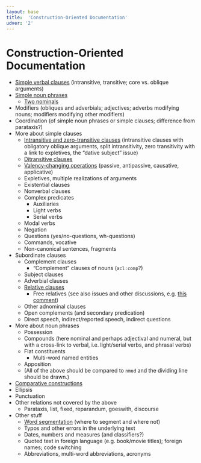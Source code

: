 ```yaml
---
layout: base
title:  'Construction-Oriented Documentation'
udver: '2'
---
```


# Construction-Oriented Documentation

* [Simple verbal clauses](simple_verbal_clauses.html) (intransitive, transitive; core vs. oblique arguments)
* [Simple noun phrases](simple_noun_phrases.html)
  * [Two nominals](two_nominals.html)
* Modifiers (obliques and adverbials; adjectives; adverbs modifying nouns; modifiers modifying other modifiers)
* Coordination (of simple noun phrases or simple clauses; difference from parataxis?)
* More about simple clauses
  * [Intransitive and zero-transitive clauses](intransitive_clauses.html) (intransitive clauses with obligatory oblique arguments, split intransitivity, zero transitivity with a link to expletives, the “dative subject” issue)
  * [Ditransitive clauses](ditransitive_clauses.html)
  * [Valency-changing operations](valency_changing_operations.html) (passive, antipassive, causative, applicative)
  * Expletives, multiple realizations of arguments
  * Existential clauses
  * Nonverbal clauses
  * Complex predicates
    * Auxiliaries
    * Light verbs
    * Serial verbs
  * Modal verbs
  * Negation
  * Questions (yes/no-questions, wh-questions)
  * Commands, vocative
  * Non-canonical sentences, fragments
* Subordinate clauses
  * Complement clauses
    * “Complement” clauses of nouns (`acl:comp`?)
  * Subject clauses
  * Adverbial clauses
  * [Relative clauses](relative_clauses.html)
    * Free relatives (see also issues and other discussions, e.g. [this comment](https://github.com/UniversalDependencies/UD_English-EWT/pull/96#issuecomment-692915672))
  * Other adnominal clauses
  * Open complements (and secondary predication)
  * Direct speech, indirect/reported speech, indirect questions
* More about noun phrases
  * Possession
  * Compounds (here nominal and perhaps adjectival and numeral, but with a cross-link to verbal, i.e. light/serial verbs, and phrasal verbs)
  * Flat constituents
    * Multi-word named entities
  * Apposition
  * (All of the above should be compared to `nmod` and the dividing line should be drawn.)
* [Comparative constructions](comparatives.html)
* Ellipsis
* Punctuation
* Other relations not covered by the above
  * Parataxis, list, fixed, reparandum, goeswith, discourse
* Other stuff
  * [Word segmentation](word_segmentation.html) (where to segment and where not)
  * Typos and other errors in the underlying text
  * Dates, numbers and measures (and classifiers?)
  * Quoted text in foreign language (e.g. book/movie titles); foreign names; code switching
  * Abbreviations, multi-word abbreviations, acronyms


